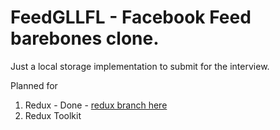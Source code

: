 # FeedGLLFL - Facebook Feed barebones clone.
Just a local storage implementation to submit for the interview.

Planned for 
  1. Redux - Done - <a href="https://github.com/saurabh-dk/FeedGLLFL/tree/redux">redux branch here</a>
  2. Redux Toolkit
